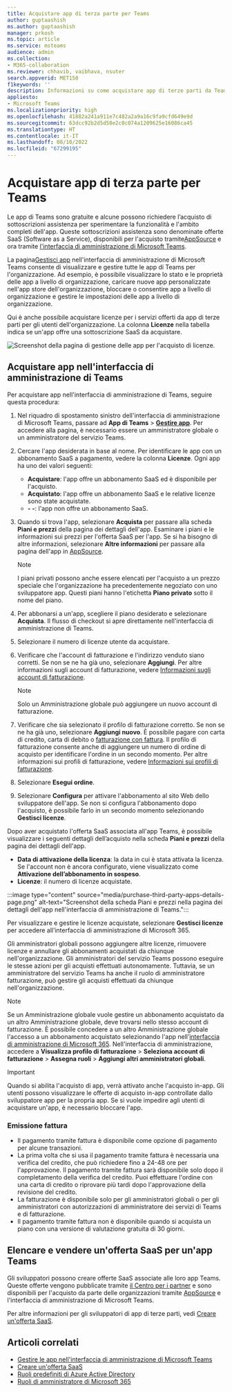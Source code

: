 ```yaml
---
title: Acquistare app di terza parte per Teams
author: guptaashish
ms.author: guptaashish
manager: prkosh
ms.topic: article
ms.service: msteams
audience: admin
ms.collection:
- M365-collaboration
ms.reviewer: chhavib, vaibhava, nsuter
search.appverid: MET150
f1keywords: ''
description: Informazioni su come acquistare app di terze parti da Teams Store usando una carta di credito, una carta di debito o tramite fatturazione.
appliesto:
- Microsoft Teams
ms.localizationpriority: high
ms.openlocfilehash: 41882a241a911e7c482a2a9a16c9fa9cfd649e9d
ms.sourcegitcommit: 63dcc92b2d5d50e2c0c074a1209625e16086ca45
ms.translationtype: HT
ms.contentlocale: it-IT
ms.lasthandoff: 08/10/2022
ms.locfileid: "67299195"
---
```

# <a name="purchase-third-party-apps-for-teams"></a>Acquistare app di terza parte per Teams

Le app di Teams sono gratuite e alcune possono richiedere l’acquisto di sottoscrizioni assistenza per sperimentare la funzionalità e l'ambito completi dell'app. Queste sottoscrizioni assistenza sono denominate offerte SaaS (Software as a Service), disponibili per l'acquisto tramite[AppSource](https://appsource.microsoft.com/) e ora tramite [l'interfaccia di amministrazione di Microsoft Teams](https://admin.teams.microsoft.com).

La pagina[Gestisci app](manage-apps.md) nell'interfaccia di amministrazione di Microsoft Teams consente di visualizzare e gestire tutte le app di Teams per l'organizzazione. Ad esempio, è possibile visualizzare lo stato e le proprietà delle app a livello di organizzazione, caricare nuove app personalizzate nell'app store dell'organizzazione, bloccare o consentire app a livello di organizzazione e gestire le impostazioni delle app a livello di organizzazione.

Qui è anche possibile acquistare licenze per i servizi offerti da app di terze parti per gli utenti dell'organizzazione. La colonna **Licenze** nella tabella indica se un'app offre una sottoscrizione SaaS da acquistare.

![Screenshot della pagina di gestione delle app per l'acquisto di licenze.](media/manage-apps-new-page.png)

## <a name="purchase-apps-in-the-teams-admin-center"></a>Acquistare app nell'interfaccia di amministrazione di Teams

Per acquistare app nell'interfaccia di amministrazione di Teams, seguire questa procedura: 

1. Nel riquadro di spostamento sinistro dell'interfaccia di amministrazione di Microsoft Teams, passare ad **App di Teams** > **[Gestire app](https://admin.teams.microsoft.com/policies/manage-apps)**. Per accedere alla pagina, è necessario essere un amministratore globale o un amministratore del servizio Teams.

1. Cercare l'app desiderata in base al nome. Per identificare le app con un abbonamento SaaS a pagamento, vedere la colonna **Licenze**. Ogni app ha uno dei valori seguenti:
    * **Acquistare**: l'app offre un abbonamento SaaS ed è disponibile per l'acquisto.  
    * **Acquistato**: l'app offre un abbonamento SaaS e le relative licenze sono state acquistate.
    * **- -**: l'app non offre un abbonamento SaaS.

1. Quando si trova l'app, selezionare **Acquista** per passare alla scheda **Piani e prezzi** della pagina dei dettagli dell'app. Esaminare i piani e le informazioni sui prezzi per l'offerta SaaS per l'app. Se si ha bisogno di altre informazioni, selezionare **Altre informazioni** per passare alla pagina dell'app in [AppSource](https://appsource.microsoft.com/).

   > [!NOTE]
   > I piani privati possono anche essere elencati per l'acquisto a un prezzo speciale che l'organizzazione ha precedentemente negoziato con uno sviluppatore app. Questi piani hanno l'etichetta **Piano privato** sotto il nome del piano.

1. Per abbonarsi a un'app, scegliere il piano desiderato e selezionare **Acquista**. Il flusso di checkout si apre direttamente nell'interfaccia di amministrazione di Teams.

1. Selezionare il numero di licenze utente da acquistare.

1. Verificare che l'account di fatturazione e l'indirizzo venduto siano corretti. Se non se ne ha già uno, selezionare **Aggiungi**. Per altre informazioni sugli account di fatturazione, vedere [Informazioni sugli account di fatturazione](/microsoft-365/commerce/manage-billing-accounts).

   > [!NOTE]
   > Solo un Amministrazione globale può aggiungere un nuovo account di fatturazione.

1. Verificare che sia selezionato il profilo di fatturazione corretto. Se non se ne ha già uno, selezionare **Aggiungi nuovo**. È possibile pagare con carta di credito, carta di debito o [fatturazione con fattura](#invoice-billing). Il profilo di fatturazione consente anche di aggiungere un numero di ordine di acquisto per identificare l'ordine in un secondo momento. Per altre informazioni sui profili di fatturazione, vedere [Informazioni sui profili di fatturazione](/microsoft-365/commerce/billing-and-payments/manage-billing-profiles).

1. Selezionare **Esegui ordine**.

1. Selezionare **Configura** per attivare l'abbonamento al sito Web dello sviluppatore dell'app. Se non si configura l'abbonamento dopo l'acquisto, è possibile farlo in un secondo momento selezionando **Gestisci licenze**.

Dopo aver acquistato l'offerta SaaS associata all'app Teams, è possibile visualizzare i seguenti dettagli dell’acquisto nella scheda **Piani e prezzi** della pagina dei dettagli dell'app.

* **Data di attivazione della licenza**: la data in cui è stata attivata la licenza. Se l'account non è ancora configurato, viene visualizzato come **Attivazione dell’abbonamento in sospeso**.
* **Licenze**: il numero di licenze acquistate.

:::image type="content" source="media/purchase-third-party-apps-details-page.png" alt-text="Screenshot della scheda Piani e prezzi nella pagina dei dettagli dell'app nell'interfaccia di amministrazione di Teams.":::

Per visualizzare e gestire le licenze acquistate, selezionare **Gestisci licenze** per accedere all’interfaccia di amministrazione di Microsoft 365.

Gli amministratori globali possono aggiungere altre licenze, rimuovere licenze e annullare gli abbonamenti acquistati da chiunque nell'organizzazione. Gli amministratori del servizio Teams possono eseguire le stesse azioni per gli acquisti effettuati autonomamente. Tuttavia, se un amministratore del servizio Teams ha anche il ruolo di amministratore fatturazione, può gestire gli acquisti effettuati da chiunque nell'organizzazione.

> [!NOTE]
> Se un Amministrazione globale vuole gestire un abbonamento acquistato da un altro Amministrazione globale, deve trovarsi nello stesso account di fatturazione. È possibile concedere a un altro Amministrazione globale l'accesso a un abbonamento acquistato selezionando l'app nell’[interfaccia di amministrazione di Microsoft 365](https://admin.microsoft.com). Nell'interfaccia di amministrazione, accedere a **Visualizza profilo di fatturazione** > **Seleziona account di fatturazione** > **Assegna ruoli** > **Aggiungi altri amministratori globali**.

> [!IMPORTANT]
> Quando si abilita l'acquisto di app, verrà attivato anche l'acquisto in-app. Gli utenti possono visualizzare le offerte di acquisto in-app controllate dallo sviluppatore app per la propria app. Se si vuole impedire agli utenti di acquistare un'app, è necessario bloccare l'app.

### <a name="invoice-billing"></a>Emissione fattura

* Il pagamento tramite fattura è disponibile come opzione di pagamento per alcune transazioni.
* La prima volta che si usa il pagamento tramite fattura è necessaria una verifica del credito, che può richiedere fino a 24-48 ore per l'approvazione. Il pagamento tramite fattura sarà disponibile solo dopo il completamento della verifica del credito. Puoi effettuare l'ordine con una carta di credito o riprovare più tardi dopo l'approvazione della revisione del credito.
* La fatturazione è disponibile solo per gli amministratori globali o per gli amministratori con autorizzazioni di amministratore dei servizi di Teams e di fatturazione.
* Il pagamento tramite fattura non è disponibile quando si acquista un piano con una versione di valutazione gratuita di 30 giorni.

## <a name="list-and-sell-a-saas-offer-for-a-teams-app"></a>Elencare e vendere un'offerta SaaS per un'app Teams

Gli sviluppatori possono creare offerte SaaS associate alle loro app Teams. Queste offerte vengono pubblicate tramite [il Centro per i partner](https://partner.microsoft.com) e sono disponibili per l'acquisto da parte delle organizzazioni tramite [AppSource](https://appsource.microsoft.com/) e l'interfaccia di amministrazione di Microsoft Teams.

Per altre informazioni per gli sviluppatori di app di terze parti, vedi [Creare un'offerta SaaS](/azure/marketplace/partner-center-portal/create-new-saas-offer).

## <a name="related-articles"></a>Articoli correlati

* [Gestire le app nell'interfaccia di amministrazione di Microsoft Teams](manage-apps.md)
* [Creare un'offerta SaaS](/azure/marketplace/partner-center-portal/create-new-saas-offer)
* [Ruoli predefiniti di Azure Active Directory](/azure/active-directory/roles/permissions-reference)
* [Ruoli di amministratore di Microsoft 365](/microsoft-365/admin/add-users/about-admin-roles)
